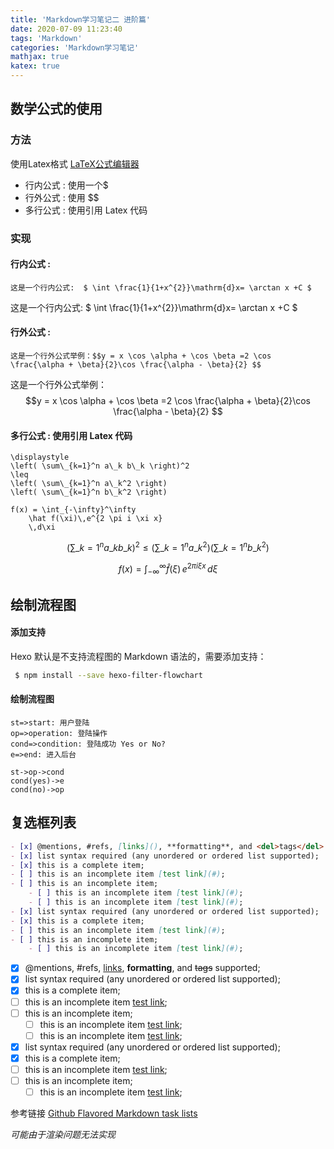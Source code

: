 ```yaml
---
title: 'Markdown学习笔记二 进阶篇'
date: 2020-07-09 11:23:40
tags: 'Markdown'
categories: 'Markdown学习笔记'
mathjax: true
katex: true
---
```


## 数学公式的使用

### 方法

使用Latex格式 [LaTeX公式编辑器](https://www.latexlive.com/)

+ 行内公式 : 使用一个$
+ 行外公式 : 使用 $$
+ 多行公式 : 使用引用 Latex 代码 

<!--more-->

### 实现

#### 行内公式 : 

```
这是一个行内公式:  $ \int \frac{1}{1+x^{2}}\mathrm{d}x= \arctan x +C $ 
```
这是一个行内公式:  $ \int \frac{1}{1+x^{2}}\mathrm{d}x= \arctan x +C $ 

#### 行外公式 : 

```
这是一个行外公式举例：$$y = x \cos \alpha + \cos \beta =2 \cos \frac{\alpha + \beta}{2}\cos \frac{\alpha - \beta}{2} $$
```

这是一个行外公式举例：$$y = x \cos \alpha + \cos \beta =2 \cos \frac{\alpha + \beta}{2}\cos \frac{\alpha - \beta}{2} $$

#### 多行公式 : 使用引用 Latex 代码 

```katex
\displaystyle
\left( \sum\_{k=1}^n a\_k b\_k \right)^2
\leq
\left( \sum\_{k=1}^n a\_k^2 \right)
\left( \sum\_{k=1}^n b\_k^2 \right)
```

```
f(x) = \int_{-\infty}^\infty
    \hat f(\xi)\,e^{2 \pi i \xi x}
    \,d\xi
```

$$
\displaystyle
\left( \sum\_{k=1}^n a\_k b\_k \right)^2
\leq
\left( \sum\_{k=1}^n a\_k^2 \right)
\left( \sum\_{k=1}^n b\_k^2 \right)
$$

$$
f(x) = \int_{-\infty}^\infty
    \hat f(\xi)\,e^{2 \pi i \xi x}
    \,d\xi
$$


## 绘制流程图

#### 添加支持
Hexo 默认是不支持流程图的 Markdown 语法的，需要添加支持：
```bash
 $ npm install --save hexo-filter-flowchart
 ```

#### 绘制流程图
```flow
st=>start: 用户登陆
op=>operation: 登陆操作
cond=>condition: 登陆成功 Yes or No?
e=>end: 进入后台

st->op->cond
cond(yes)->e
cond(no)->op
```


## 复选框列表

```Markdown
- [x] @mentions, #refs, [links](), **formatting**, and <del>tags</del> supported;
- [x] list syntax required (any unordered or ordered list supported);
- [x] this is a complete item;
- [ ] this is an incomplete item [test link](#);
- [ ] this is an incomplete item;
    - [ ] this is an incomplete item [test link](#);
    - [ ] this is an incomplete item [test link](#);
- [x] list syntax required (any unordered or ordered list supported);
- [x] this is a complete item;
- [ ] this is an incomplete item [test link](#);
- [ ] this is an incomplete item;
    - [ ] this is an incomplete item [test link](#);
```

- [x] @mentions, #refs, [links](), **formatting**, and <del>tags</del> supported;
- [x] list syntax required (any unordered or ordered list supported);
- [x] this is a complete item;
- [ ] this is an incomplete item [test link](#);
- [ ] this is an incomplete item;
    - [ ] this is an incomplete item [test link](#);
    - [ ] this is an incomplete item [test link](#);
- [x] list syntax required (any unordered or ordered list supported);
- [x] this is a complete item;
- [ ] this is an incomplete item [test link](#);
- [ ] this is an incomplete item;
    - [ ] this is an incomplete item [test link](#);

参考链接 [Github Flavored Markdown task lists](http://editor.md.ipandao.com/examples/task-lists.html)

*可能由于渲染问题无法实现*
